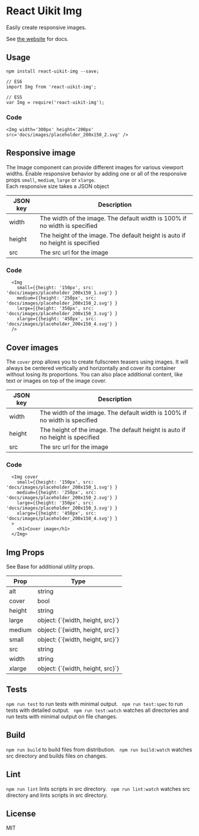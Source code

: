 # React Uikit Img

Easily create responsive images.

See [the website](http://otissv.github.io/react-uikit-components) for docs.

## Usage

    npm install react-uikit-img --save;

    // ES6
    import Img from 'react-uikit-img';

    // ES5
    var Img = require('react-uikit-img');



### Code

    <Img width='300px' height='200px' src='docs/images/placeholder_200x150_2.svg' />

## Responsive image

<span>The Image component can provide different images for various viewport widths. Enable responsive behavior by adding one or all of the responsive props `small`, `medium`, `large` or `xlarge`.  
Each responsive size takes a JSON object</span>

<table class="uk-table">

<thead>

<tr>

<th>JSON key</th>

<th>Description</th>

</tr>

</thead>

<tbody>

<tr>

<td colspan="1">width</td>

<td>The width of the image. The default width is 100% if no width is specified</td>

</tr>

<tr>

<td colspan="1">height</td>

<td>The height of the image. The default height is auto if no height is specified</td>

</tr>

<tr>

<td colspan="1">src</td>

<td>The src url for the image</td>

</tr>

</tbody>

</table>



### Code

      <Img
        small={{height: '150px', src: 'docs/images/placeholder_200x150_1.svg'} }
        medium={{height: '250px', src: 'docs/images/placeholder_200x150_2.svg'} }
        large={{height: '350px', src: 'docs/images/placeholder_200x150_3.svg'} }
        xlarge={{height: '450px', src: 'docs/images/placeholder_200x150_4.svg'} }
      />

## Cover images

<span>The `cover` prop allows you to create fullscreen teasers using images. It will always be centered vertically and horizontally and cover its container without losing its proportions. You can also place additional content, like text or images on top of the image cover.</span>

<table class="uk-table">

<thead>

<tr>

<th>JSON key</th>

<th>Description</th>

</tr>

</thead>

<tbody>

<tr>

<td colspan="1">width</td>

<td>The width of the image. The default width is 100% if no width is specified</td>

</tr>

<tr>

<td colspan="1">height</td>

<td>The height of the image. The default height is auto if no height is specified</td>

</tr>

<tr>

<td colspan="1">src</td>

<td>The src url for the image</td>

</tr>

</tbody>

</table>



### Code

      <Img cover
        small={{height: '150px', src: 'docs/images/placeholder_200x150_1.svg'} }
        medium={{height: '250px', src: 'docs/images/placeholder_200x150_2.svg'} }
        large={{height: '350px', src: 'docs/images/placeholder_200x150_3.svg'} }
        xlarge={{height: '450px', src: 'docs/images/placeholder_200x150_4.svg'} }
      >
        <h1>Cover image</h1>
      </Img>

## Img Props

See Base for additional utility props.

<table class="uk-table">

<thead>

<tr>

<th>Prop</th>

<th>Type</th>

</tr>

</thead>

<tbody>

<tr>

<td colspan="1">alt</td>

<td>string</td>

</tr>

<tr>

<td colspan="1">cover</td>

<td>bool</td>

</tr>

<tr>

<td colspan="1">height</td>

<td>string</td>

</tr>

<tr>

<td colspan="1">large</td>

<td>object: {`{width, height, src}`}</td>

</tr>

<tr>

<td colspan="1">medium</td>

<td>object: {`{width, height, src}`}</td>

</tr>

<tr>

<td colspan="1">small</td>

<td>object: {`{width, height, src}`}</td>

</tr>

<tr>

<td colspan="1">src</td>

<td>string</td>

</tr>

<tr>

<td colspan="1">width</td>

<td>string</td>

</tr>

<tr>

<td colspan="1">xlarge</td>

<td>object: {`{width, height, src}`}</td>

</tr>

</tbody>

</table>

## Tests

`npm run test` to run tests with minimal output.  
`npm run test:spec` to run tests with detailed output.  
`npm run test:watch` watches all directories and run tests with minimal output on file changes.  

## Build
`npm run build` to build files from distribution.  
`npm run build:watch` watches src directory and builds files on changes.  

## Lint
`npm run lint` lints scripts in src directory.  
`npm run lint:watch` watches src directory and lints scripts in src directory.  

## License
MIT